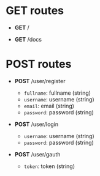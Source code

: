 # GET routes
* **GET** /

* **GET** /docs

# POST routes
* **POST** /user/register
	- `fullname`: fullname (string) 
	- `username`: username (string) 
	- `email`: email (string) 
	- `password`: password (string) 

* **POST** /user/login
	- `username`: username (string) 
	- `password`: password (string) 

* **POST** /user/gauth
	- `token`: token (string) 

